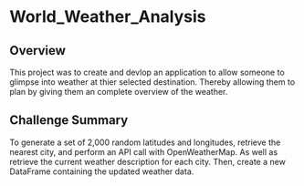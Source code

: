 # World_Weather_Analysis

## Overview
This project was to create and devlop an application to allow someone to glimpse into weather at thier selected destination. Thereby allowing them to plan by giving them an complete overview of the weather. 

## Challenge Summary
To generate a set of 2,000 random latitudes and longitudes, retrieve the nearest city, and perform an API call with OpenWeatherMap. As well as retrieve the current weather description for each city. Then, create a new DataFrame containing the updated weather data. 


